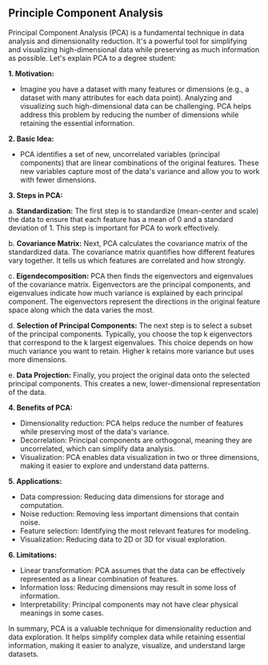 ## Principle Component Analysis

Principal Component Analysis (PCA) is a fundamental technique in data analysis and dimensionality reduction. It's a powerful tool for simplifying and visualizing high-dimensional data while preserving as much information as possible. Let's explain PCA to a degree student:

**1. Motivation:**
   - Imagine you have a dataset with many features or dimensions (e.g., a dataset with many attributes for each data point). Analyzing and visualizing such high-dimensional data can be challenging. PCA helps address this problem by reducing the number of dimensions while retaining the essential information.

**2. Basic Idea:**
   - PCA identifies a set of new, uncorrelated variables (principal components) that are linear combinations of the original features. These new variables capture most of the data's variance and allow you to work with fewer dimensions.

**3. Steps in PCA:**

   a. **Standardization:** The first step is to standardize (mean-center and scale) the data to ensure that each feature has a mean of 0 and a standard deviation of 1. This step is important for PCA to work effectively.

   b. **Covariance Matrix:** Next, PCA calculates the covariance matrix of the standardized data. The covariance matrix quantifies how different features vary together. It tells us which features are correlated and how strongly.

   c. **Eigendecomposition:** PCA then finds the eigenvectors and eigenvalues of the covariance matrix. Eigenvectors are the principal components, and eigenvalues indicate how much variance is explained by each principal component. The eigenvectors represent the directions in the original feature space along which the data varies the most.

   d. **Selection of Principal Components:** The next step is to select a subset of the principal components. Typically, you choose the top k eigenvectors that correspond to the k largest eigenvalues. This choice depends on how much variance you want to retain. Higher k retains more variance but uses more dimensions.

   e. **Data Projection:** Finally, you project the original data onto the selected principal components. This creates a new, lower-dimensional representation of the data.

**4. Benefits of PCA:**

   - Dimensionality reduction: PCA helps reduce the number of features while preserving most of the data's variance.
   - Decorrelation: Principal components are orthogonal, meaning they are uncorrelated, which can simplify data analysis.
   - Visualization: PCA enables data visualization in two or three dimensions, making it easier to explore and understand data patterns.

**5. Applications:**

   - Data compression: Reducing data dimensions for storage and computation.
   - Noise reduction: Removing less important dimensions that contain noise.
   - Feature selection: Identifying the most relevant features for modeling.
   - Visualization: Reducing data to 2D or 3D for visual exploration.

**6. Limitations:**

   - Linear transformation: PCA assumes that the data can be effectively represented as a linear combination of features.
   - Information loss: Reducing dimensions may result in some loss of information.
   - Interpretability: Principal components may not have clear physical meanings in some cases.

In summary, PCA is a valuable technique for dimensionality reduction and data exploration. It helps simplify complex data while retaining essential information, making it easier to analyze, visualize, and understand large datasets. 
